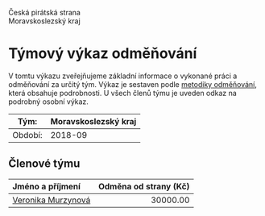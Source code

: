 Česká pirátská strana  
Moravskoslezský kraj

Týmový výkaz odměňování
===========================

V tomtu výkazu zveřejňujeme základní informace o vykonané práci a odměňování
za určitý tým. Výkaz je sestaven podle [metodiky odměňování][metodika],
která obsahuje podrobnosti. U všech členů týmu je uveden odkaz na podrobný osobní výkaz.

Tým:                     | Moravskoslezský kraj
-----------------------  | --------------------
Období:                  | 2018-09

Členové týmu
--------------

| Jméno a příjmení                          |   Odměna od strany (Kč) |
|:------------------------------------------|------------------------:|
| [Veronika Murzynová](veronika-murzynova/) |                30000.00 |


[metodika]: https://redmine.pirati.cz/projects/po/wiki/Odmenovani

